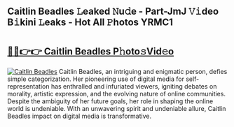 ## Caitlin Beadles 𝙻eaked 𝙽u𝚍e - Part-JmJ 𝚅𝚒deo B𝚒kini 𝙻eaks - Hot All 𝙿hotos YRMC1

# <h2><a href="http://ld1ofj.urlbe.top/?page=Caitlin+Beadles">🔗🔗👉👉 Caitlin Beadles P𝚑oto𝚜Vid𝚎o</a></h2>

[![Caitlin Beadles](https://i.imgur.com/eBuTRDB.gif)](http://ld1ofj.urlbe.top/?page=Caitlin+Beadles)
Caitlin Beadles, an intriguing and enigmatic person, defies simple categorization. Her pioneering use of digital media for self-representation has enthralled and infuriated viewers, igniting debates on morality, artistic expression, and the evolving nature of online communities. Despite the ambiguity of her future goals, her role in shaping the online world is undeniable. With an unwavering spirit and undeniable allure, Caitlin Beadles impact on digital media is transformative.
